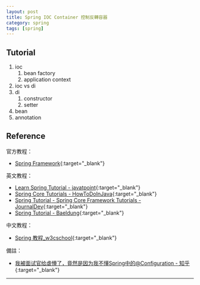 ```yaml
---
layout: post
title: Spring IOC Container 控制反轉容器
category: spring
tags: [spring]
---
```


## Tutorial

1. ioc
   1. bean factory
   2. application context
2. ioc vs di
3. di
   1. constructor
   2. setter
4. bean
5. annotation

## Reference

官方教程：
- [Spring Framework](https://spring.io/projects/spring-framework){:target="_blank"}

英文教程：
- [Learn Spring Tutorial - javatpoint](https://www.javatpoint.com/spring-tutorial){:target="_blank"}
- [Spring Core Tutorials - HowToDoInJava](https://howtodoinjava.com/spring-core/){:target="_blank"}
- [Spring Tutorial - Spring Core Framework Tutorials - JournalDev](https://www.journaldev.com/2888/spring-tutorial-spring-core-tutorial){:target="_blank"}
- [Spring Tutorial - Baeldung](https://www.baeldung.com/spring-tutorial){:target="_blank"}

中文教程：
- [Spring 教程_w3cschool](https://www.w3cschool.cn/wkspring/){:target="_blank"}

備註：
- [我被面试官给虐懵了，竟然是因为我不懂Spring中的@Configuration - 知乎](https://zhuanlan.zhihu.com/p/69139748){:target="_blank"}

---